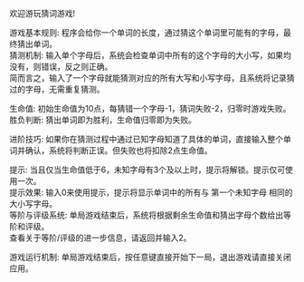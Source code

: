欢迎游玩猜词游戏!

游戏基本规则: 程序会给你一个单词的长度，通过猜这个单词里可能有的字母，最终猜出单词。\
猜测机制: 输入单个字母后，系统会检查单词中所有的这个字母的大小写，如果均没有，则错误，反之则正确。\
        简而言之，输入了一个字母就能猜测对应的所有大写和小写字母，且系统将记录猜过的字母，无需重复猜测。

生命值: 初始生命值为10点，每猜错一个字母-1，猜词失败-2，归零时游戏失败。\
胜负判断: 猜出单词即为胜利，生命值归零即为失败。

进阶技巧: 如果你在猜测过程中通过已知字母知道了具体的单词，直接输入整个单词并确认，系统将判断正误。但失败也将扣除2点生命值。

提示: 当且仅当生命值低于6，未知字母有3个及以上时，提示将解锁。提示仅可使用一次。\
提示效果: 输入0来使用提示，提示将显示单词中的所有与 第一个未知字母 相同的大小写字母。\
等阶与评级系统: 单局游戏结束后，系统将根据剩余生命值和猜出字母个数给出等阶和评级。\
查看关于等阶/评级的进一步信息，请返回并输入2。

游戏运行机制: 单局游戏结束后，按任意键直接开始下一局，退出游戏请直接关闭应用。
